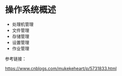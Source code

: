 # 操作系统概述



- 处理机管理 
- 文件管理
- 存储管理
- 设置管理
- 作业管理



参考链接：

https://www.cnblogs.com/mukekeheart/p/5731833.html









